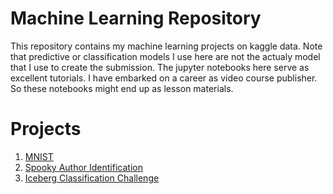 # Machine Learning Repository

This repository contains my machine learning projects on kaggle data. Note that predictive or classification models I use here are not the actualy model that I use to create the submission. The jupyter notebooks here serve as excellent tutorials. I have embarked on a career as video course publisher. So these notebooks might end up as lesson materials.

# Projects
1. [MNIST](https://github.com/itratrahman/machine_learning_projects/tree/master/mnist/models)
2. [Spooky Author Identification](https://www.kaggle.com/c/spooky-author-identification)
3. [Iceberg Classification Challenge](https://github.com/itratrahman/machine_learning_projects/tree/master/spookyauthoridentification)
